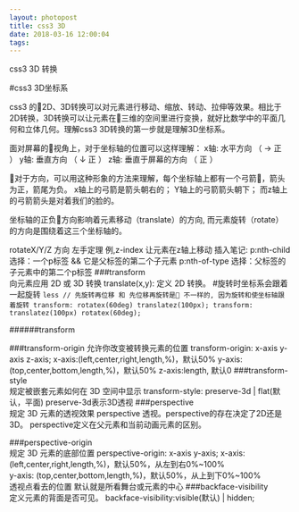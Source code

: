 ```yaml
---
layout: photopost
title: css3 3D
date: 2018-03-16 12:00:04
tags:
---
```

css3 3D 转换
<!-- more -->

#css3 3D坐标系

css3 的2D、3D转换可以对元素进行移动、缩放、转动、拉伸等效果。相比于2D转换，3D转换可以让元素在三维的空间里进行变换，就好比数学中的平面几何和立体几何。理解css3 3D转换的第一步就是理解3D坐标系。

面对屏幕的视角上，对于坐标轴的位置可以这样理解：
x轴: 水平方向  （ → 正 ）
y轴: 垂直方向    （ ↓ 正 ）
z轴: 垂直于屏幕的方向 （ 正 ）

对于方向，可以用这种形象的方法来理解，每个坐标轴上都有一个弓箭🏹，箭头为正，箭尾为负。
x轴上的弓箭是箭头朝右的；
Y轴上的弓箭箭头朝下；
而z轴上的弓箭箭头是对着我们的脸的。

坐标轴的正负方向影响着元素移动（translate）的方向, 而元素旋转（rotate）的方向是围绕着这三个坐标轴的。

rotateX/Y/Z 方向 左手定理
例,z-index 让元素在z轴上移动
插入笔记:
p:nth-child 选择：一个p标签 && 它是父标签的第二个子元素
p:nth-of-type 选择：父标签的子元素中的第二个p标签
###transform	
    向元素应用 2D 或 3D 转换
    translate(x,y): 定义 2D 转换。
#旋转时坐标系会跟着一起旋转
    ```less
        // 先旋转再位移 和 先位移再旋转是 不一样的, 因为旋转和使坐标轴跟着旋转
        transform: rotatex(60deg) translatez(100px);
        transform: translatez(100px) rotatex(60deg);
    ```
    
######transform
    
###transform-origin	
    允许你改变被转换元素的位置
    transform-origin: x-axis y-axis z-axis;
    x-axis:(left,center,right,length,%)，默认50%
    y-axis:(top,center,bottom,length,%)，默认50%
    z-axis:length, 默认0
###transform-style	
    规定被嵌套元素如何在 3D 空间中显示
    transform-style: preserve-3d | flat(默认，平面)
    preserve-3d表示3D透视
###perspective	
    规定 3D 元素的透视效果
    perspective 透视。perspective的存在决定了2D还是3D。
    perspective定义在父元素和当前动画元素的区别。
   

###perspective-origin	
    规定 3D 元素的底部位置
    perspective-origin: x-axis y-axis;
    x-axis: (left,center,right,length,%)，默认50%，从左到右0%~100%   
    y-axis: (top,center,bottom,length,%)，默认50%，从上到下0%~100%   
    透视点看去的位置
    默认就是所看舞台或元素的中心
###backface-visibility	
    定义元素的背面是否可见。
    backface-visibility:visible(默认) | hidden;